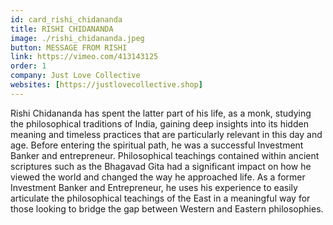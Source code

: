 ```yaml
---
id: card_rishi_chidananda
title: RISHI CHIDANANDA
image: ./rishi_chidananda.jpeg
button: MESSAGE FROM RISHI
link: https://vimeo.com/413143125
order: 1
company: Just Love Collective
websites: [https://justlovecollective.shop]
---
```


Rishi Chidananda has spent the latter part of his life, as a monk, studying the philosophical traditions of India, gaining deep insights into its hidden meaning and timeless practices that are particularly relevant in this day and age. Before entering the spiritual path, he was a successful Investment Banker and entrepreneur. Philosophical teachings contained within ancient scriptures such as the Bhagavad Gita had a significant impact on how he viewed the world and changed the way he approached life. As a former Investment Banker and Entrepreneur, he uses his experience to easily articulate the philosophical teachings of the East in a meaningful way for those looking to bridge the gap between Western and Eastern philosophies.
